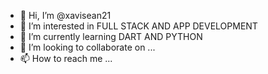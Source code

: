 - 👋 Hi, I’m @xavisean21
- 👀 I’m interested in FULL STACK AND APP DEVELOPMENT
- 🌱 I’m currently learning DART AND PYTHON 
- 💞️ I’m looking to collaborate on ...
- 📫 How to reach me ...

<!---
xavisean21/xavisean21 is a ✨ special ✨ repository because its `README.md` (this file) appears on your GitHub profile.
You can click the Preview link to take a look at your changes.
--->
